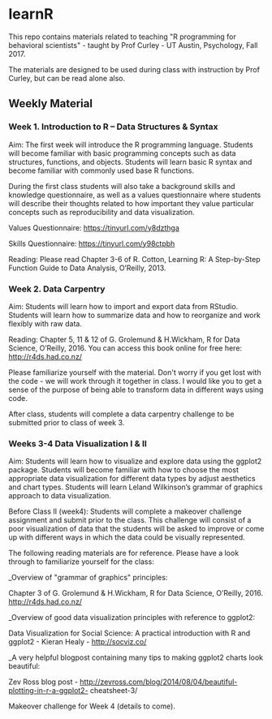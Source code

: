 # learnR

This repo contains materials related to teaching "R programming for behavioral scientists" - taught by Prof Curley - UT Austin, Psychology, Fall 2017.

The materials are  designed to be used during class with instruction by Prof Curley, but can be read alone also.

  
    
      



## Weekly Material


### Week 1.  Introduction to R – Data Structures & Syntax

Aim: The first week will introduce the R programming language. Students will become familiar with basic programming concepts such as data structures, functions, and objects. Students will learn basic R syntax and become familiar with commonly used base R functions.

During the first class students will also take a background skills and knowledge questionnaire, as well as a values questionnaire where students will describe their thoughts related to how important they value particular concepts such as reproducibility and data visualization.


Values Questionnaire: https://tinyurl.com/y8dzthga

Skills Questionnaire: https://tinyurl.com/y98ctpbh

 

Reading: Please read Chapter 3-6 of R. Cotton, Learning R: A Step-by-Step Function Guide to Data Analysis, O’Reilly, 2013. 
 

 

### Week 2. Data Carpentry

Aim: Students will learn how to import and export data from RStudio. Students will learn how to summarize data and how to reorganize and work flexibly with raw data.

Reading: Chapter 5, 11 & 12 of G. Grolemund & H.Wickham, R for Data Science, O’Reilly, 2016. You can access this book online for free here:   http://r4ds.had.co.nz/

Please familiarize yourself  with the material. Don't worry if you get lost with the code - we will work through it together in class.  I would like you to get a sense of the purpose of being able to transform data in different ways using code.

After class, students will complete a data carpentry challenge to be submitted prior to class of week 3.

 

 

 

### Weeks 3-4   Data Visualization I & II

Aim: Students will learn how to visualize and explore data using the ggplot2 package. Students will become familiar with how to choose the most appropriate data visualization for different data types by adjust aesthetics and chart types. Students will learn Leland Wilkinson’s grammar of graphics approach to data visualization.

Before Class II (week4): Students will complete a makeover challenge assignment and submit prior to the class. This challenge will consist of a poor visualization of data that the students will be asked to improve or come up with different ways in which the data could be visually represented.

 

The following reading materials are for reference.  Please have a look through to familiarize yourself for the class:

 

_Overview of "grammar of graphics" principles:

Chapter 3 of G. Grolemund & H.Wickham, R for Data Science, O’Reilly, 2016.  http://r4ds.had.co.nz/

 

_Overview of good data visualization principles with reference to ggplot2:

Data Visualization for Social Science: A practical introduction with R and ggplot2 - Kieran Healy   -  http://socviz.co/

 

_A very helpful blogpost containing many tips to making ggplot2 charts look beautiful:

Zev Ross blog post - http://zevross.com/blog/2014/08/04/beautiful-plotting-in-r-a-ggplot2-  cheatsheet-3/

 

Makeover challenge for Week 4 (details to come).


